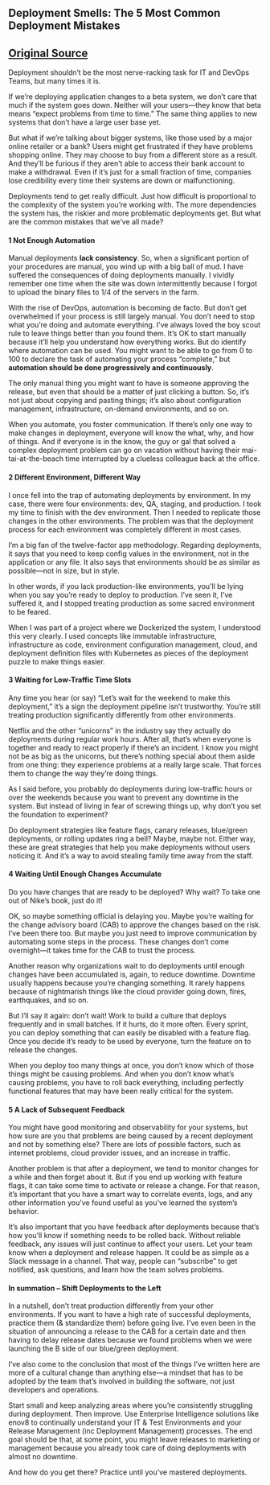 ## Deployment Smells: The 5 Most Common Deployment Mistakes
[Original Source](https://www.enov8.com/blog/deployment-smells-5-most-common-deployment-mistakes/)
---

Deployment shouldn’t be the most nerve-racking task for IT and DevOps Teams, but many times it is.

If we’re deploying application changes to a beta system, we don’t care that much if the system goes down. Neither will your users—they know that beta means “expect problems from time to time.” The same thing applies to new systems that don’t have a large user base yet.

But what if we’re talking about bigger systems, like those used by a major online retailer or a bank? Users might get frustrated if they have problems shopping online. They may choose to buy from a different store as a result. And they’ll be furious if they aren’t able to access their bank account to make a withdrawal. Even if it’s just for a small fraction of time, companies lose credibility every time their systems are down or malfunctioning.

Deployments tend to get really difficult. Just how difficult is proportional to the complexity of the system you’re working with. The more dependencies the system has, the riskier and more problematic deployments get. But what are the common mistakes that we’ve all made?

#### 1 Not Enough Automation
Manual deployments **lack consistency**. So, when a significant portion of your procedures are manual, you wind up with a big ball of mud. I have suffered the consequences of doing deployments manually. I vividly remember one time when the site was down intermittently because I forgot to upload the binary files to 1/4 of the servers in the farm.

With the rise of DevOps, automation is becoming de facto. But don’t get overwhelmed if your process is still largely manual. You don’t need to stop what you’re doing and automate everything. I’ve always loved the boy scout rule to leave things better than you found them. It’s OK to start manually because it’ll help you understand how everything works. But do identify where automation can be used. You might want to be able to go from 0 to 100 to declare the task of automating your process “complete,” but **automation should be done progressively and continuously**.

The only manual thing you might want to have is someone approving the release, but even that should be a matter of just clicking a button. So, it’s not just about copying and pasting things; it’s also about configuration management, infrastructure, on-demand environments, and so on.

When you automate, you foster communication. If there’s only one way to make changes in deployment, everyone will know the what, why, and how of things. And if everyone is in the know, the guy or gal that solved a complex deployment problem can go on vacation without having their mai-tai-at-the-beach time interrupted by a clueless colleague back at the office.

#### 2 Different Environment, Different Way
I once fell into the trap of automating deployments by environment. In my case, there were four environments: dev, QA, staging, and production. I took my time to finish with the dev environment. Then I needed to replicate those changes in the other environments. The problem was that the deployment process for each environment was completely different in most cases.

I’m a big fan of the twelve-factor app methodology. Regarding deployments, it says that you need to keep config values in the environment, not in the application or any file. It also says that environments should be as similar as possible—not in size, but in style.

In other words, if you lack production-like environments, you’ll be lying when you say you’re ready to deploy to production. I’ve seen it, I’ve suffered it, and I stopped treating production as some sacred environment to be feared.

When I was part of a project where we Dockerized the system, I understood this very clearly. I used concepts like immutable infrastructure, infrastructure as code, environment configuration management, cloud, and deployment definition files with Kubernetes as pieces of the deployment puzzle to make things easier.

#### 3 Waiting for Low-Traffic Time Slots
Any time you hear (or say) “Let’s wait for the weekend to make this deployment,” it’s a sign the deployment pipeline isn’t trustworthy. You’re still treating production significantly differently from other environments.

Netflix and the other “unicorns” in the industry say they actually do deployments during regular work hours. After all, that’s when everyone is together and ready to react properly if there’s an incident. I know you might not be as big as the unicorns, but there’s nothing special about them aside from one thing: they experience problems at a really large scale. That forces them to change the way they’re doing things.

As I said before, you probably do deployments during low-traffic hours or over the weekends because you want to prevent any downtime in the system. But instead of living in fear of screwing things up, why don’t you set the foundation to experiment?

Do deployment strategies like feature flags, canary releases, blue/green deployments, or rolling updates ring a bell? Maybe, maybe not. Either way, these are great strategies that help you make deployments without users noticing it. And it’s a way to avoid stealing family time away from the staff.

#### 4 Waiting Until Enough Changes Accumulate
Do you have changes that are ready to be deployed? Why wait? To take one out of Nike’s book, just do it!

OK, so maybe something official is delaying you. Maybe you’re waiting for the change advisory board (CAB) to approve the changes based on the risk. I’ve been there too. But maybe you just need to improve communication by automating some steps in the process. These changes don’t come overnight—it takes time for the CAB to trust the process.

Another reason why organizations wait to do deployments until enough changes have been accumulated is, again, to reduce downtime. Downtime usually happens because you’re changing something. It rarely happens because of nightmarish things like the cloud provider going down, fires, earthquakes, and so on.

But I’ll say it again: don’t wait! Work to build a culture that deploys frequently and in small batches. If it hurts, do it more often. Every sprint, you can deploy something that can easily be disabled with a feature flag. Once you decide it’s ready to be used by everyone, turn the feature on to release the changes.

When you deploy too many things at once, you don’t know which of those things might be causing problems. And when you don’t know what’s causing problems, you have to roll back everything, including perfectly functional features that may have been really critical for the system.

#### 5 A Lack of Subsequent Feedback
You might have good monitoring and observability for your systems, but how sure are you that problems are being caused by a recent deployment and not by something else? There are lots of possible factors, such as internet problems, cloud provider issues, and an increase in traffic.

Another problem is that after a deployment, we tend to monitor changes for a while and then forget about it. But if you end up working with feature flags, it can take some time to activate or release a change. For that reason, it’s important that you have a smart way to correlate events, logs, and any other information you’ve found useful as you’ve learned the system’s behavior.

It’s also important that you have feedback after deployments because that’s how you’ll know if something needs to be rolled back. Without reliable feedback, any issues will just continue to affect your users. Let your team know when a deployment and release happen. It could be as simple as a Slack message in a channel. That way, people can “subscribe” to get notified, ask questions, and learn how the team solves problems.

#### In summation – Shift Deployments to the Left
In a nutshell, don’t treat production differently from your other environments. If you want to have a high rate of successful deployments, practice them (& standardize them) before going live. I’ve even been in the situation of announcing a release to the CAB for a certain date and then having to delay release dates because we found problems when we were launching the B side of our blue/green deployment.

I’ve also come to the conclusion that most of the things I’ve written here are more of a cultural change than anything else—a mindset that has to be adopted by the team that’s involved in building the software, not just developers and operations.

Start small and keep analyzing areas where you’re consistently struggling during deployment. Then improve. Use Enterprise Intelligence solutions like enov8 to continually understand your IT & Test Environments and your Release Management (inc Deployment Management) processes. The end goal should be that, at some point, you might leave releases to marketing or management because you already took care of doing deployments with almost no downtime.

And how do you get there? Practice until you’ve mastered deployments.